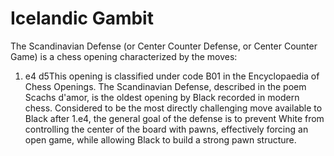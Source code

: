 # Icelandic Gambit

The Scandinavian Defense (or Center Counter Defense, or Center Counter Game) is a chess opening characterized by the moves:

1. e4 d5This opening is classified under code B01 in the Encyclopaedia of Chess Openings. The Scandinavian Defense, described in the poem Scachs d'amor, is the oldest opening by Black recorded in modern chess. Considered to be the most directly challenging move available to Black after 1.e4, the general goal of the defense is to prevent White from controlling the center of the board with pawns, effectively forcing an open game, while allowing Black to build a strong pawn structure.

